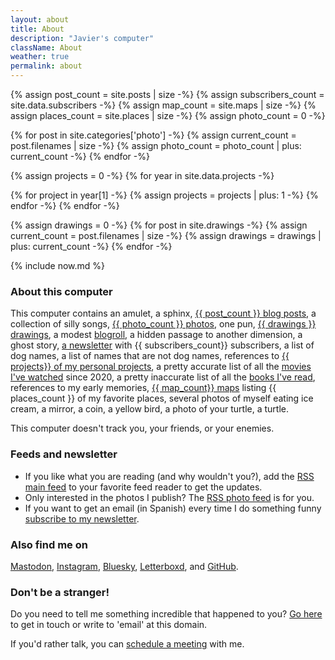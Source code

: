 ```yaml
---
layout: about
title: About
description: "Javier's computer"
className: About
weather: true
permalink: about
---
```


{% assign post_count = site.posts | size -%}
{% assign subscribers_count = site.data.subscribers -%}
{% assign map_count = site.maps | size -%}
{% assign places_count = site.places | size -%}
{% assign photo_count = 0 -%}

{% for post in site.categories['photo'] -%}
{% assign current_count = post.filenames | size -%}
{% assign photo_count = photo_count | plus: current_count -%}
{% endfor -%}

{% assign projects = 0 -%}
{% for year in site.data.projects -%}

{% for project in year[1] -%}
{% assign projects = projects | plus: 1 -%}
{% endfor -%}
{% endfor -%}

{% assign drawings = 0 -%}
{% for post in site.drawings -%}
{% assign current_count = post.filenames | size -%}
{% assign drawings = drawings | plus: current_count -%}
{% endfor -%}

{% include now.md %}

### About this computer

This computer contains an amulet, a sphinx, [{{ post_count }} blog
posts](/posts), a collection of silly songs, [{{ photo_count }}
photos](/photos), one pun, [{{ drawings }} drawings](/drawings), a modest
[blogroll](/blogroll), a hidden passage to another dimension, a ghost story, [a
newsletter](/newsletter) with {{ subscribers_count}} subscribers, a list of dog
names, a list of names that are not dog names, references to [{{ projects}} of
my personal projects](/projects), a pretty accurate list of all the [movies
I've watched](/movies) since 2020, a pretty inaccurate list of all the [books
I've read](/books), references to my early memories, [{{ map_count}}
maps](/maps) listing {{ places_count }} of my favorite places, several photos
of myself eating ice cream, a mirror, a coin, a yellow bird, a photo of your
turtle, a turtle.

This computer doesn't track you, your friends, or your enemies.

### Feeds and newsletter

- If you like what you are reading (and why wouldn't you?), add the
  [RSS main feed](/feed.xml) to your favorite feed reader to get the updates.
- Only interested in the photos I publish? The [RSS photo feed](/feeds/photos.xml) is
  for you.
- If you want to get an email (in Spanish) every time I do something funny [subscribe to
  my newsletter](/newsletter).

### Also find me on

[Mastodon](https://mastodon.social/@javierarce),
[Instagram](https://instagram.com/javier),
[Bluesky](https://bsky.app/profile/javier.bsky.social),
[Letterboxd](https://letterboxd.com/javier), and [GitHub](https://github.com/javierarce).

### Don't be a stranger!

Do you need to tell me something incredible that happened to you? [Go
here](/contact) to get in touch or write to 'email' at this domain.

If you'd rather talk, you can [schedule a meeting](/office-hours) with me.
